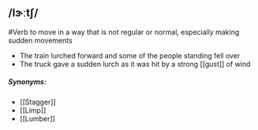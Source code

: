 ##   /lɝːtʃ/
#Verb
to move in a way that is not regular or normal, especially making sudden movements 

- The train lurched forward and some of the people standing fell over
- The truck gave a sudden lurch as it was hit by a strong [[gust]] of wind

##### Synonyms:
- [[Stagger]]
- [[Limp]]
- [[Lumber]]